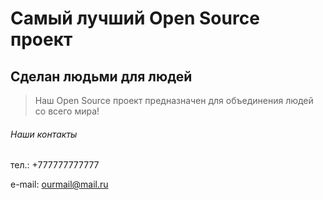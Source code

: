 # Самый лучший Open Source проект

## Сделан людьми для людей

> Наш Open Source проект предназначен для объединения людей со всего мира!

###### Наши контакты

тел.: +777777777777

e-mail: ourmail@mail.ru
